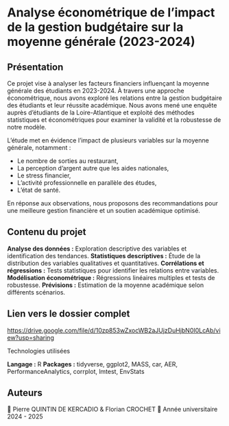 # Analyse économétrique de l’impact de la gestion budgétaire sur la moyenne générale (2023-2024)

## Présentation

Ce projet vise à analyser les facteurs financiers influençant la moyenne générale des étudiants en 2023-2024. À travers une approche économétrique, nous avons exploré les relations entre la gestion budgétaire des étudiants et leur réussite académique. Nous avons mené une enquête auprès d’étudiants de la Loire-Atlantique et exploité des méthodes statistiques et économétriques pour examiner la validité et la robustesse de notre modèle.

L’étude met en évidence l’impact de plusieurs variables sur la moyenne générale, notamment :

- Le nombre de sorties au restaurant,
- La perception d’argent autre que les aides nationales,
- Le stress financier,
- L’activité professionnelle en parallèle des études,
- L’état de santé.

En réponse aux observations, nous proposons des recommandations pour une meilleure gestion financière et un soutien académique optimisé.

## Contenu du projet

**Analyse des données :** Exploration descriptive des variables et identification des tendances.
**Statistiques descriptives :** Étude de la distribution des variables qualitatives et quantitatives.
**Corrélations et régressions :** Tests statistiques pour identifier les relations entre variables.
**Modélisation économétrique :** Régressions linéaires multiples et tests de robustesse.
**Prévisions :** Estimation de la moyenne académique selon différents scénarios.

## Lien vers le dossier complet

https://drive.google.com/file/d/10zp853wZxocWB2aJUjzDuHjbN0I0LcAb/view?usp=sharing

Technologies utilisées

**Langage :** R
**Packages :** tidyverse, ggplot2, MASS, car, AER, PerformanceAnalytics, corrplot, lmtest, EnvStats 

## Auteurs

📌 Pierre QUINTIN DE KERCADIO & Florian CROCHET
📅 Année universitaire 2024 - 2025